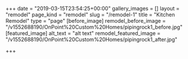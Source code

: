 +++
date = "2019-03-15T23:54:25+00:00"
gallery_images = []
layout = "remodel"
page_kind = "remodel"
slug = "/remodel-1"
title = "Kitchen Remodel"
type = "page"
[before_image]
remodel_before_image = "/v1552688190/OnPoint%20Custom%20Homes/pipingrock1_before.jpg"
[featured_image]
alt_text = "alt text"
remodel_featured_image = "/v1552688190/OnPoint%20Custom%20Homes/pipingrock1_after.jpg"

+++
